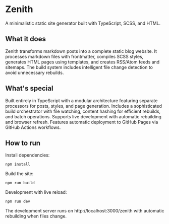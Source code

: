 # Zenith

A minimalistic static site generator built with TypeScript, SCSS, and HTML.

## What it does

Zenith transforms markdown posts into a complete static blog website. It processes markdown files with frontmatter, compiles SCSS styles, generates HTML pages using templates, and creates RSS/Atom feeds and sitemaps. The build system includes intelligent file change detection to avoid unnecessary rebuilds.

## What's special

Built entirely in TypeScript with a modular architecture featuring separate processors for posts, styles, and page generation. Includes a sophisticated build orchestrator with file watching, content hashing for efficient rebuilds, and batch operations. Supports live development with automatic rebuilding and browser refresh. Features automatic deployment to GitHub Pages via GitHub Actions workflows.

## How to run

Install dependencies:
```
npm install
```

Build the site:
```
npm run build
```

Development with live reload:
```
npm run dev
```

The development server runs on http://localhost:3000/zenith with automatic rebuilding when files change.